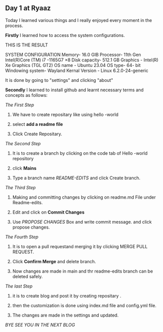 ## Day 1 at Ryaaz

Today I learned various things and I really enjoyed every moment in the process.

**Firstly** I learned how to access the system configurations.

THIS IS THE RESULT

SYSTEM CONFIGURATION
Memory- 16.0 GIB
Processor- 11th Gen Intel(R)Core (TM) i7 -1165G7 ×8
Disk capacity- 512.1 GB
Graphics - Intel(R) Xe Graphics (TGL GT2)
OS name - Ubuntu 23.04
OS type- 64- bit
Windowing system- Wayland
Kernal Version - Linux 6.2.0-24-generic

It is done by going to "settings" and clicking "about"

**Secondly** I learned to install github and learnt necessary terms and concepts as follows:

_The First Step_

1. We have to create repositary like using hello -world

2. select **add a readme file**

3. Click Create Repositary.

_The Second Step_

1. It is to create a branch by clicking on the code tab of Hello -world repository 

2. click **Mains**

3. Type a branch name *_README-EDITS_* and click Create branch.

_The Third Step_

1. Making and committing changes by clicking on readme.md File under Readme-edits.

2. Edit and click on **Commit Changes**

3. Use *_PROPOSE CHANGES_* Box and write commit message. and click propose changes.

_The Fourth Step_

1. It is to open a pull requestand merging it by clicking MERGE PULL REQUEST.

2. Click **Confirm Merge** and delete branch.

3. Now changes are made in main and thr readme-edits branch can be deleted safely.

_The last Step_

1. it is to create blog and post it by creating repositary .

2. then the customization is done using index.md file and config.yml file.

3. The changes are made in the settings and updated.

_BYE SEE YOU IN THE NEXT BLOG_

